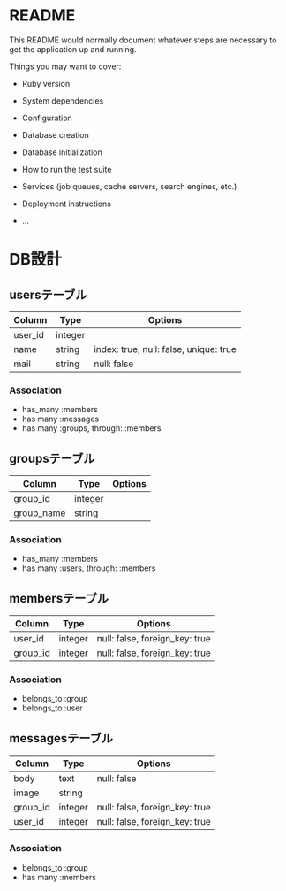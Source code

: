 # README

This README would normally document whatever steps are necessary to get the
application up and running.

Things you may want to cover:

* Ruby version

* System dependencies

* Configuration

* Database creation

* Database initialization

* How to run the test suite

* Services (job queues, cache servers, search engines, etc.)

* Deployment instructions

* ...



# DB設計


## usersテーブル

|Column|Type|Options|
|------|----|-------|
|user_id|integer|
|name|string|index: true, null: false, unique: true|
|mail|string|null: false|

### Association
- has_many :members
- has many :messages
- has many :groups, through: :members



## groupsテーブル

|Column|Type|Options|
|------|----|-------|
|group_id|integer|
|group_name|string|

### Association
- has_many :members
- has many :users, through: :members




## membersテーブル

|Column|Type|Options|
|------|----|-------|
|user_id|integer|null: false, foreign_key: true|
|group_id|integer|null: false, foreign_key: true|

### Association
- belongs_to :group
- belongs_to :user




## messagesテーブル

|Column|Type|Options|
|------|----|-------|
|body|text|null: false|
|image|string|
|group_id|integer|null: false, foreign_key: true|
|user_id|integer|null: false, foreign_key: true|

### Association
- belongs_to :group
- has many :members







